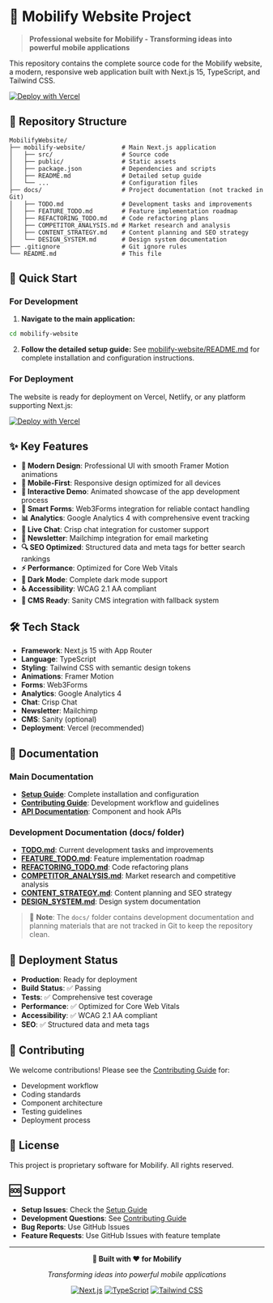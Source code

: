 # 🚀 Mobilify Website Project

> **Professional website for Mobilify - Transforming ideas into powerful mobile applications**

This repository contains the complete source code for the Mobilify website, a modern, responsive web application built with Next.js 15, TypeScript, and Tailwind CSS.

[![Deploy with Vercel](https://vercel.com/button)](https://vercel.com/new/clone?repository-url=https://github.com/TarekRefaei/MobilifyWebsiteByGemini)

## 📁 Repository Structure

```
MobilifyWebsite/
├── mobilify-website/          # Main Next.js application
│   ├── src/                   # Source code
│   ├── public/                # Static assets
│   ├── package.json           # Dependencies and scripts
│   ├── README.md              # Detailed setup guide
│   └── ...                    # Configuration files
├── docs/                      # Project documentation (not tracked in Git)
│   ├── TODO.md                # Development tasks and improvements
│   ├── FEATURE_TODO.md        # Feature implementation roadmap
│   ├── REFACTORING_TODO.md    # Code refactoring plans
│   ├── COMPETITOR_ANALYSIS.md # Market research and analysis
│   ├── CONTENT_STRATEGY.md    # Content planning and SEO strategy
│   └── DESIGN_SYSTEM.md       # Design system documentation
├── .gitignore                 # Git ignore rules
└── README.md                  # This file
```

## 🚀 Quick Start

### For Development

1. **Navigate to the main application:**
```bash
cd mobilify-website
```

2. **Follow the detailed setup guide:**
See [mobilify-website/README.md](./mobilify-website/README.md) for complete installation and configuration instructions.

### For Deployment

The website is ready for deployment on Vercel, Netlify, or any platform supporting Next.js:

[![Deploy with Vercel](https://vercel.com/button)](https://vercel.com/new/clone?repository-url=https://github.com/TarekRefaei/MobilifyWebsiteByGemini)

## ✨ Key Features

- **🎨 Modern Design**: Professional UI with smooth Framer Motion animations
- **📱 Mobile-First**: Responsive design optimized for all devices
- **🎯 Interactive Demo**: Animated showcase of the app development process
- **📧 Smart Forms**: Web3Forms integration for reliable contact handling
- **📊 Analytics**: Google Analytics 4 with comprehensive event tracking
- **💬 Live Chat**: Crisp chat integration for customer support
- **📰 Newsletter**: Mailchimp integration for email marketing
- **🔍 SEO Optimized**: Structured data and meta tags for better search rankings
- **⚡ Performance**: Optimized for Core Web Vitals
- **🌙 Dark Mode**: Complete dark mode support
- **♿ Accessibility**: WCAG 2.1 AA compliant
- **📝 CMS Ready**: Sanity CMS integration with fallback system

## 🛠️ Tech Stack

- **Framework**: Next.js 15 with App Router
- **Language**: TypeScript
- **Styling**: Tailwind CSS with semantic design tokens
- **Animations**: Framer Motion
- **Forms**: Web3Forms
- **Analytics**: Google Analytics 4
- **Chat**: Crisp Chat
- **Newsletter**: Mailchimp
- **CMS**: Sanity (optional)
- **Deployment**: Vercel (recommended)

## 📖 Documentation

### Main Documentation
- **[Setup Guide](./mobilify-website/README.md)**: Complete installation and configuration
- **[Contributing Guide](./mobilify-website/CONTRIBUTING.md)**: Development workflow and guidelines
- **[API Documentation](./mobilify-website/docs/API.md)**: Component and hook APIs

### Development Documentation (docs/ folder)
- **[TODO.md](./docs/TODO.md)**: Current development tasks and improvements
- **[FEATURE_TODO.md](./docs/FEATURE_TODO.md)**: Feature implementation roadmap
- **[REFACTORING_TODO.md](./docs/REFACTORING_TODO.md)**: Code refactoring plans
- **[COMPETITOR_ANALYSIS.md](./docs/COMPETITOR_ANALYSIS.md)**: Market research and competitive analysis
- **[CONTENT_STRATEGY.md](./docs/CONTENT_STRATEGY.md)**: Content planning and SEO strategy
- **[DESIGN_SYSTEM.md](./docs/DESIGN_SYSTEM.md)**: Design system documentation

> 📝 **Note**: The `docs/` folder contains development documentation and planning materials that are not tracked in Git to keep the repository clean.

## 🚀 Deployment Status

- **Production**: Ready for deployment
- **Build Status**: ✅ Passing
- **Tests**: ✅ Comprehensive test coverage
- **Performance**: ✅ Optimized for Core Web Vitals
- **Accessibility**: ✅ WCAG 2.1 AA compliant
- **SEO**: ✅ Structured data and meta tags

## 🤝 Contributing

We welcome contributions! Please see the [Contributing Guide](./mobilify-website/CONTRIBUTING.md) for:

- Development workflow
- Coding standards
- Component architecture
- Testing guidelines
- Deployment process

## 📄 License

This project is proprietary software for Mobilify. All rights reserved.

## 🆘 Support

- **Setup Issues**: Check the [Setup Guide](./mobilify-website/README.md)
- **Development Questions**: See [Contributing Guide](./mobilify-website/CONTRIBUTING.md)
- **Bug Reports**: Use GitHub Issues
- **Feature Requests**: Use GitHub Issues with feature template

---

<div align="center">

**🚀 Built with ❤️ for Mobilify**

*Transforming ideas into powerful mobile applications*

[![Next.js](https://img.shields.io/badge/Next.js-15-black?style=flat-square&logo=next.js)](https://nextjs.org/)
[![TypeScript](https://img.shields.io/badge/TypeScript-5-blue?style=flat-square&logo=typescript)](https://www.typescriptlang.org/)
[![Tailwind CSS](https://img.shields.io/badge/Tailwind-3-38B2AC?style=flat-square&logo=tailwind-css)](https://tailwindcss.com/)

</div>
